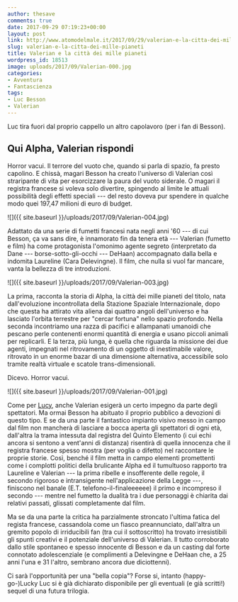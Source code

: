 ```yaml
---
author: thesave
comments: true
date: 2017-09-29 07:19:23+00:00
layout: post
link: http://www.atomodelmale.it/2017/09/29/valerian-e-la-citta-dei-mille-pianeti/
slug: valerian-e-la-citta-dei-mille-pianeti
title: Valerian e la città dei mille pianeti
wordpress_id: 18513
image: uploads/2017/09/Valerian-000.jpg
categories:
- Avventura
- Fantascienza
tags:
- Luc Besson
- Valerian
---
```


Luc tira fuori dal proprio cappello un altro capolavoro (per i fan di Besson).

## Qui Alpha, Valerian rispondi

Horror vacui. Il terrore del vuoto che, quando si parla di spazio, fa presto capolino. E chissà, magari Besson ha creato l'universo di Valerian così straripante di vita per esorcizzare la paura del vuoto siderale. O magari il registra francese si voleva solo divertire, spingendo al limite le attuali possibilità degli effetti speciali --- del resto doveva pur spendere in qualche modo quei 197,47 milioni di euro di budget.

![]({{ site.baseurl }}/uploads/2017/09/Valerian-004.jpg)

Adattato da una serie di fumetti francesi nata negli anni '60 --- di cui Besson, ça va sans dire, è innamorato fin da tenera età --- Valerian (fumetto e film) ha come protagonista l'omonimo agente segreto (interpretato da Dane --- borse-sotto-gli-occhi --- DeHaan) accompagnato dalla bella e indomita Laureline (Cara Delevingne).
Il film, che nulla si vuol far mancare, vanta la bellezza di tre introduzioni.

![]({{ site.baseurl }}/uploads/2017/09/Valerian-003.jpg)

La prima, racconta la storia di Alpha, la città dei mille pianeti del titolo, nata dall'evoluzione incontrollata della Stazione Spaziale Internazionale, dopo che questa ha attirato vita aliena dai quattro angoli dell'universo e ha lasciato l'orbita terrestre per "cercar fortuna" nello spazio profondo. Nella seconda incontriamo una razza di pacifici e allampanati umanoidi che pescano perle contenenti enormi quantità di energia e usano piccoli animali per replicarli. E la terza, più lunga, è quella che riguarda la missione dei due agenti, impegnati nel ritrovamento di un oggetto di inestimabile valore, ritrovato in un enorme bazar di una dimensione alternativa, accessibile solo tramite realtà virtuale e scatole trans-dimensionali.

Dicevo. Horror vacui.

![]({{ site.baseurl }}/uploads/2017/09/Valerian-001.jpg)

Come per [Lucy](/2014/09/29/lucy/), anche Valerian esigerà un certo impegno da parte degli spettatori. Ma ormai Besson ha abituato il proprio pubblico a devozioni di questo tipo. E se da una parte il fantastico impianto visivo messo in campo dal film non mancherà di lasciare a bocca aperta gli spettatori di ogni età, dall'altra la trama intessuta dal registra del Quinto Elemento (i cui echi ancora si sentono a vent'anni di distanza) risentirà di quella innocenza che il registra francese spesso mostra (per voglia o difetto) nel raccontare le proprie storie. Così, benché il film metta in campo elementi promettenti come i complotti politici della brulicante Alpha ed il tumultuoso rapporto tra Laureline e Valerian --- la prima ribelle e insofferente delle regole, il secondo rigoroso e intransigente nell'applicazione della Legge ---, finiscono nel banale (E.T. telefono-il-finaleeeeee) il primo e incompreso il secondo --- mentre nel fumetto la dualità tra i due personaggi è chiarita dai relativi passati, glissati completamente dal film.

Ma se da una parte la critica ha parzialmente stroncato l'ultima fatica del regista francese, cassandola come un fiasco preannunciato, dall'altra un gremito popolo di irriducibili fan (tra cui il sottoscritto) ha trovato irresistibili gli spunti creativi e il potenziale dell'universo di Valerian. Il tutto corroborato dallo stile spontaneo e spesso innocente di Besson e da un casting dal forte connotato adolescenziale (e complimenti a Delevingne e DeHaan che, a 25 anni l'una e 31 l'altro, sembrano ancora due diciottenni).

Ci sarà l'opportunità per una "bella copia"? Forse si, intanto (happy-go-)Lucky Luc si è già dichiarato disponibile per gli eventuali (e già scritti!) sequel di una futura trilogia.
